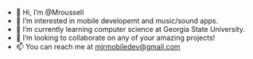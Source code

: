 - 👋 Hi, I’m @Mroussell
- 👀 I’m interested in mobile developemt and music/sound apps.
- 🌱 I’m currently learning computer science at Georgia State University.
- 💞️ I’m looking to collaborate on any of your amazing projects!
- 📫 You can reach me at mjrmobiledev@gmail.com

<!---
Mroussell/Mroussell is a ✨ special ✨ repository because its `README.md` (this file) appears on your GitHub profile.
You can click the Preview link to take a look at your changes.
--->
